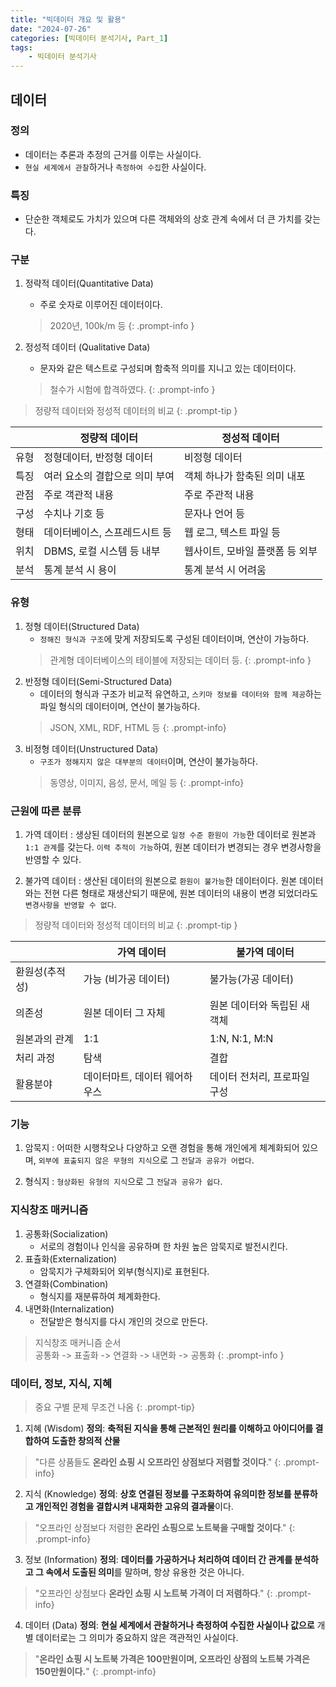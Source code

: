 ```yaml
---
title: "빅데이터 개요 및 활용"
date: "2024-07-26"
categories: [빅데이터 분석기사, Part_1]
tags:
    - 빅데이터 분석기사
---
```




## 데이터
### 정의
* 데이터는 추론과 추정의 근거를 이루는 사실이다.
* `현실 세계에서 관찰`하거나 `측정하여 수집`한 사실이다.

### 특징
* 단순한 객체로도 가치가 있으며 다른 객체와의 상호 관계 속에서 더 큰 가치를 갖는다. 

### 구분
1. 정략적 데이터(Quantitative Data)
    * 주로 숫자로 이루어진 데이터이다.

    > 2020년, 100k/m 등
    {: .prompt-info }

2. 정성적 데이터 (Qualitative Data)
    * 문자와 같은 텍스트로 구성되며 함축적 의미를 지니고 있는 데이터이다.
    > 철수가 시험에 합격하였다.
    {: .prompt-info }

> 정량적 데이터와 정성적 데이터의 비교
{: .prompt-tip }

| | 정량적 데이터 | 정성적 데이터 |
|----|-----|----|
| 유형 | 정형데이터, 반정형 데이터 | 비정형 데이터 |
| 특징 | 여러 요소의 결합으로 의미 부여 | 객체 하나가 함축된 의미 내포 | 
| 관점 | 주로 객관적 내용 | 주로 주관적 내용 | 
| 구성 | 수치나 기호 등 | 문자나 언어 등 |
| 형태 | 데이터베이스, 스프레드시트 등 | 웹 로그, 텍스트 파일 등|
| 위치 | DBMS, 로컬 시스템 등 내부 | 웹사이트, 모바일 플랫폼 등 외부 |
| 분석 | 통계 분석 시 용이 | 통계 분석 시 어려움 |



### 유형 

1. 정형 데이터(Structured Data)
    * `정해진 형식과 구조`에 맞게 저장되도록 구성된 데이터이며, 연산이 가능하다. 
    > 관계형 데이터베이스의 테이블에 저장되는 데이터 등.
    {: .prompt-info }
2. 반정형 데이터(Semi-Structured Data)
    * 데이터의 형식과 구조가 비교적 유연하고, `스키마 정보를 데이터와 함께 제공`하는 파일 형식의 데이터이며, 연산이 불가능하다.
    > JSON, XML, RDF, HTML 등
    {: .prompt-info}
3. 비정형 데이터(Unstructured Data)
    * `구조가 정해지지 않은 대부분의 데이터`이며, 연산이 불가능하다.
    > 동영상, 이미지, 음성, 문서, 메일 등
    {: .prompt-info}

### 근원에 따른 분류

1. 가역 데이터 : 생상된 데이터의 원본으로 `일정 수준 환원이 가능`한 데이터로 원본과 `1:1 관계`를 갖는다. `이력 추적이 가능`하여, 원본 데이터가 변경되는 경우 변경사항을 반영할 수 있다.

2. 불가역 데이터 : 생산된 데이터의 원본으로 `환원이 불가능`한 데이터이다. 원본 데이터와는 전현 다른 형태로 재생산되기 때문에, 원본 데이터의 내용이 변경 되었더라도 `변경사항을 반영할 수 없다`.


> 정량적 데이터와 정성적 데이터의 비교
{: .prompt-tip }

| | 가역 데이터| 불가역 데이터|
|---|---|---|
| 환원성(추적성) | 가능 (비가공 데이터) | 불가능(가공 데이터)|
| 의존성 | 원본 데이터 그 자체 | 원본 데이터와 독립된 새 객체 |
| 원본과의 관계 | 1:1 | 1:N, N:1, M:N|
|처리 과정 | 탐색 | 결합 | 
| 활용분야 | 데이터마트, 데이터 웨어하우스| 데이터 전처리, 프로파일 구성 |


### 기능 

1. 암묵지 : 어떠한 시행착오나 다양하고 오랜 경험을 통해 개인에게 체계화되어 있으며, `외부에 표출되지 않은 무형의 지식`으로 그 `전달과 공유가 어렵다`.

2. 형식지 : `형상화된 유형의 지식`으로 그 `전달과 공유가 쉽다`.

### 지식창조 매커니즘 

1. 공통화(Socialization) 
    * 서로의 경험이나 인식을 공유하며 한 차원 높은 암묵지로 발전시킨다.
2. 표츌화(Externalization) 
    * 암묵지가 구체화되어 외부(형식지)로 표현된다.
3. 연결화(Combination)
    * 형식지를 재분류하여 체계화한다.
4. 내면화(Internalization)
    * 전달받은 형식지를 다시 개인의 것으로 만든다.

 > 지식창조 매커니즘 순서 <br>
    공통화 -> 표출화 -> 연결화 -> 내면화 -> 공통화
    {: .prompt-info }

### 데이터, 정보, 지식, 지혜
> 중요 구별 문제 무조건 나옴
{: .prompt-tip}

1. 지혜 (Wisdom)
**정의**: **축적된 지식을 통해 근본적인 원리를 이해하고 아이디어를 결합하여 도출한 창의적 산물**  
> "다른 상품들도 **온라인 쇼핑 시 오프라인 상점보다 저렴할 것이다**."
{: .prompt-info}

2. 지식 (Knowledge)
**정의**: **상호 연결된 정보를 구조화하여 유의미한 정보를 분류하고 개인적인 경험을 결합시켜 내재화한 고유의 결과물**이다.  
> "오프라인 상점보다 저렴한 **온라인 쇼핑으로 노트북을 구매할 것이다**."
{: .prompt-info}

3. 정보 (Information)
**정의**: **데이터를 가공하거나 처리하여 데이터 간 관계를 분석하고 그 속에서 도출된 의미**를 말하며, 항상 유용한 것은 아니다.  
> "오프라인 상점보다 **온라인 쇼핑 시 노트북 가격이 더 저렴하다**."
{: .prompt-info}

4. 데이터 (Data)
**정의**: **현실 세계에서 관찰하거나 측정하여 수집한 사실이나 값으로** 개별 데이터로는 그 의미가 중요하지 않은 객관적인 사실이다.  
> "**온라인 쇼핑 시 노트북 가격은 100만원이며, 오프라인 상점의 노트북 가격은 150만원이다.**"
{: .prompt-info}
